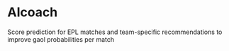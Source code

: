 # AIcoach
Score prediction for EPL matches and team-specific recommendations to improve gaol probabilities per match
